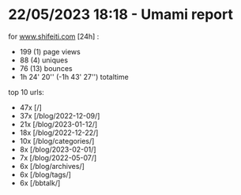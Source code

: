 # 22/05/2023 18:18 - Umami report
for www.shifeiti.com [24h] :

 - 199 (1) page views
 - 88 (4) uniques
 - 76 (13) bounces
 - 1h 24' 20'' (-1h 43' 27'') totaltime


top 10 urls:
 - 47x [/]
 - 37x [/blog/2022-12-09/]
 - 21x [/blog/2023-01-12/]
 - 18x [/blog/2022-12-22/]
 - 10x [/blog/categories/]
 - 8x [/blog/2023-02-01/]
 - 7x [/blog/2022-05-07/]
 - 6x [/blog/archives/]
 - 6x [/blog/tags/]
 - 6x [/bbtalk/]


